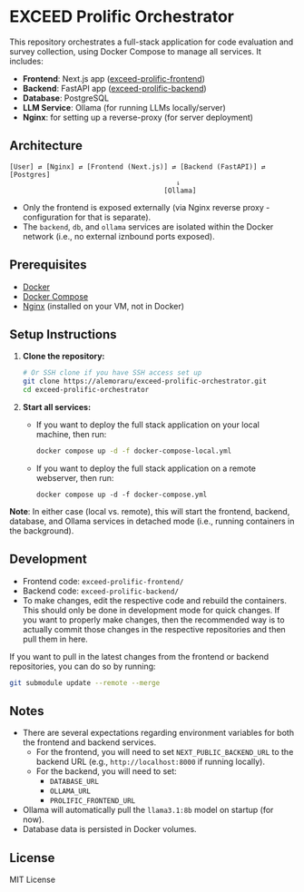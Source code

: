# EXCEED Prolific Orchestrator

This repository orchestrates a full-stack application for code evaluation and survey collection, using Docker Compose to
manage all services. It includes:

- **Frontend**: Next.js app ([exceed-prolific-frontend](https://github.com/alemoraru/exceed-prolific-frontend))
- **Backend**: FastAPI app ([exceed-prolific-backend](https://github.com/alemoraru/exceed-prolific-backend))
- **Database**: PostgreSQL
- **LLM Service**: Ollama (for running LLMs locally/server)
- **Nginx**: for setting up a reverse-proxy (for server deployment)

## Architecture

```
[User] ⇄ [Nginx] ⇄ [Frontend (Next.js)] ⇄ [Backend (FastAPI)] ⇄ [Postgres]
                                         ⇂
                                      [Ollama]
```

- Only the frontend is exposed externally (via Nginx reverse proxy - configuration for that is separate).
- The `backend`, `db`, and `ollama` services are isolated within the Docker network (i.e., no external iznbound ports
  exposed).

## Prerequisites

- [Docker](https://www.docker.com/)
- [Docker Compose](https://docs.docker.com/compose/)
- [Nginx](https://nginx.org/) (installed on your VM, not in Docker)

## Setup Instructions

1. **Clone the repository:**
   ```sh
   # Or SSH clone if you have SSH access set up
   git clone https://alemoraru/exceed-prolific-orchestrator.git
   cd exceed-prolific-orchestrator
   ```

2. **Start all services:**

    * If you want to deploy the full stack application on your local machine, then run:
      ```sh
      docker compose up -d -f docker-compose-local.yml
      ```
    * If you want to deploy the full stack application on a remote webserver, then run:
      ```shell
      docker compose up -d -f docker-compose.yml
      ```

**Note**: In either case (local vs. remote), this will start the frontend, backend, database, and Ollama services in
detached mode (i.e., running containers in the background).

## Development

- Frontend code: `exceed-prolific-frontend/`
- Backend code: `exceed-prolific-backend/`
- To make changes, edit the respective code and rebuild the containers. This should only be done in development mode
  for quick changes. If you want to properly make changes, then the recommended way is to actually commit those changes
  in the respective repositories and then pull them in here.

If you want to pull in the latest changes from the frontend or backend repositories, you can do so by running:

```sh
git submodule update --remote --merge
```

## Notes

- There are several expectations regarding environment variables for both the frontend and backend services.
    - For the frontend, you will need to set `NEXT_PUBLIC_BACKEND_URL` to the backend URL (e.g.,
      `http://localhost:8000` if running locally).
    - For the backend, you will need to set:
        - `DATABASE_URL`
        - `OLLAMA_URL`
        - `PROLIFIC_FRONTEND_URL`
- Ollama will automatically pull the `llama3.1:8b` model on startup (for now).
- Database data is persisted in Docker volumes.

## License

MIT License
